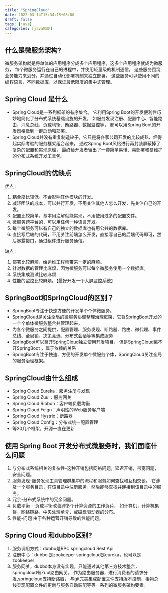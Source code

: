 ```yaml
---
title: "SpringCloud"
date: 2022-03-14T15:34:15+08:00
draft: false
tags: [java]
categories: [java知识]
---
```

## 什么是微服务架构?

微服务架构就是将单体的应用程序分成多个应用程序，这多个应用程序就成为微服务，
每个微服务运行在自己的进程中，并使用轻量级的机制通信。
这些服务围绕业务能力来划分，并通过自动化部署机制来独立部署。
这些服务可以使用不同的编程语言，不同数据库，以保证最低限度的集中式管理。

## Spring Cloud 是什么

* Spring Cloud是一系列框架的有序集合。
它利用Spring Boot的开发便利性巧妙地简化了分布式系统基础设施的开发，
如服务发现注册、配置中心、智能路由、消息总线、负载均衡、断路器、数据监控等，
都可以用Spring Boot的开发风格做到一键启动和部署。 
* Spring Cloud并没有重复制造轮子，它只是将各家公司开发的比较成熟、经得起实际考验的服务框架组合起来，
通过Spring Boot风格进行再封装屏蔽掉了复杂的配置和实现原理，
最终给开发者留出了一套简单易懂、易部署和易维护的分布式系统开发工具包。

## SpringCloud的优缺点

优点：

1. 耦合度比较低。不会影响其他模块的开发。
2. 减轻团队的成本，可以并行开发，不用关注其他人怎么开发，先关注自己的开发。
3. 配置比较简单，基本用注解就能实现，不用使用过多的配置文件。
4. 微服务跨平台的，可以用任何一种语言开发。
5. 每个微服务可以有自己的独立的数据库也有用公共的数据库。
6. 直接写后端的代码，不用关注前端怎么开发，直接写自己的后端代码即可，然后暴露接口，通过组件进行服务通信。

缺点：

1. 部署比较麻烦，给运维工程师带来一定的麻烦。
2. 针对数据的管理比麻烦，因为微服务可以每个微服务使用一个数据库。
3. 系统集成测试比较麻烦
4. 性能的监控比较麻烦。【最好开发一个大屏监控系统】

## SpringBoot和SpringCloud的区别？

* SpringBoot专注于快速方便的开发单个个体微服务。 
* SpringCloud是关注全局的微服务协调整理治理框架，它将SpringBoot开发的一个个单体微服务整合并管理起来， 
* 为各个微服务之间提供，配置管理、服务发现、断路器、路由、微代理、事件总线、全局锁、决策竞选、分布式会话等等集成服务 
* SpringBoot可以离开SpringCloud独立使用开发项目， 但是SpringCloud离不开SpringBoot ，属于依赖的关系 
* SpringBoot专注于快速、方便的开发单个微服务个体，SpringCloud关注全局的服务治理框架。

## SpringCloud由什么组成

* Spring Cloud Eureka：服务注册与发现 
* Spring Cloud Zuul：服务网关 
* Spring Cloud Ribbon：客户端负载均衡 
* Spring Cloud Feign：声明性的Web服务客户端 
* Spring Cloud Hystrix：断路器 
* Spring Cloud Config：分布式统一配置管理 
* 等20几个框架，开源一直在更新

## 使用 Spring Boot 开发分布式微服务时，我们面临什么问题

1. 与分布式系统相关的复杂性-这种开销包括网络问题，延迟开销，带宽问题，安全问题。 
2. 服务发现-服务发现工具管理群集中的流程和服务如何查找和互相交谈。
它涉及一个服务目录，在该目录中注册服务，然后能够查找并连接到该目录中的服务。 
3. 冗余-分布式系统中的冗余问题。 
4. 负载平衡 --负载平衡改善跨多个计算资源的工作负荷，
如计算机，计算机集群，网络链路，中央处理单元，或磁盘驱动器的分布。 
5. 性能-问题 由于各种运营开销导致的性能问题。

## Spring Cloud 和dubbo区别?

1. 服务调用方式：dubbo是RPC springcloud Rest Api 
2. 注册中心：dubbo 是zookeeper springcloud是eureka，也可以是zookeeper 
3. 服务网关，dubbo本身没有实现，只能通过其他第三方技术整合，springcloud有Zuul路由网关，
作为路由服务器，进行消费者的请求分发,springcloud支持断路器，
与git完美集成配置文件支持版本控制，事物总线实现配置文件的更新与服务自动装配等等一系列的微服务架构要素。





















































